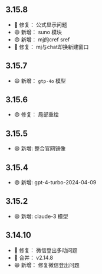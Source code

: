 ## 3.15.8
- 🐞 修复： 公式显示问题
- 😄 新增： suno 模块
- 😄 新增： mj的cref sref
- 🐞 修复： mj与chat却换新建窗口


## 3.15.7
- 😄 新增： `gtp-4o` 模型

## 3.15.6
- 😄 修复： 局部重绘

## 3.15.5
- 😄 新增: 整合官网镜像

## 3.15.4
- 😄 新增: gpt-4-turbo-2024-04-09

## 3.15.2
- 😄 新增: claude-3 模型

## 3.14.10
- 🐞 修复： 微信登出多动问题
- 🎁 合并： v2.14.8
- 😄 新增： 修复微信登出问题
